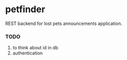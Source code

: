 # petfinder

REST backend for lost pets announcements application.

### TODO
1. to think about id in db
2. authentication
